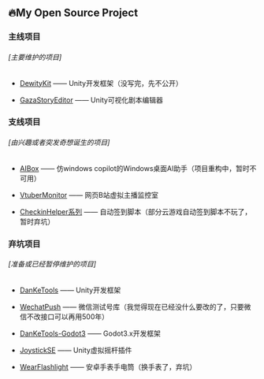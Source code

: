 ## 🔥My Open Source Project

### 主线项目

###### [主要维护的项目]

* [DewityKit](https://github.com/DanKE123abc/DewityKit)  —— Unity开发框架（没写完，先不公开）

* [GazaStoryEditor](https://github.com/DanKE123abc/GazaStoryEditor) —— Unity可视化剧本编辑器



### 支线项目

###### [由兴趣或者突发奇想诞生的项目]

* [AIBox](https://github.com/DanKE123abc/AIBox) —— 仿windows copilot的Windows桌面AI助手（项目重构中，暂时不可用）

* [VtuberMonitor](https://github.com/DanKE123abc/VtuberMonitor) —— 网页B站虚拟主播监控室

* [CheckinHelper系列](https://github.com/stars/DanKE123abc/lists/checkinhelper) —— 自动签到脚本（部分云游戏自动签到脚本不玩了，暂时弃坑）



### 弃坑项目

###### [准备或已经暂停维护的项目]

* [DanKeTools](https://github.com/DanKE123abc/DanKeTools) —— Unity开发框架

* [WechatPush](https://github.com/DanKE123abc/WechatPush) —— 微信测试号库（我觉得现在已经没什么要改的了，只要微信不改接口可以再用500年）

* [DanKeTools-Godot3](https://github.com/DanKE123abc/DanKeTools-Godot3) —— Godot3.x开发框架

* [JoystickSE](https://github.com/DanKE123abc/JoystickSE) —— Unity虚拟摇杆插件

* [WearFlashlight](https://github.com/DanKE123abc/WearFlashlight) —— 安卓手表手电筒（换手表了，弃坑）


